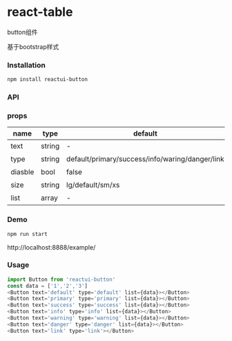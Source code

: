 # react-table

button组件

 基于bootstrap样式

### Installation
``` sh
npm install reactui-button
```

### API

### props

|name|type|default| description|
|-----|---|--------|----|
|text| string |- | 名称|
|type | string |default/primary/success/info/waring/danger/link| 类型 |
|diasble| bool |false| 是否可点击|
|size| string |lg/default/sm/xs | 大小|
|list| array |- | 下啦列表值|
### Demo

``` sh
npm run start
```

http://localhost:8888/example/

### Usage
``` javascript
import Button from 'reactui-button'
const data = ['1','2','3']
<Button text='default' type='default' list={data}></Button>
<Button text='primary' type='primary' list={data}></Button>
<Button text='success' type='success' list={data}></Button>
<Button text='info' type='info' list={data}></Button>
<Button text='warning' type='warning' list={data}></Button>
<Button text='danger' type='danger' list={data}></Button>
<Button text='link' type='link'></Button>
```
